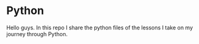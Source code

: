 # Python
Hello guys. In this repo I share the python files of the lessons I take on my journey through Python.
